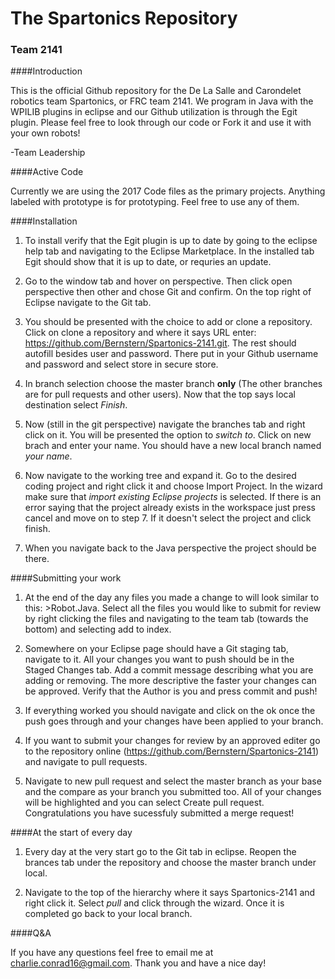 # The Spartonics Repository
### Team 2141

####Introduction

This is the official Github repository for the De La Salle and Carondelet robotics team Spartonics, or FRC team 2141. We program in Java with the WPILIB plugins in eclipse and our Github utilization is through the Egit plugin. Please feel free to look through our code or Fork it and use it with your own robots!

-Team Leadership

####Active Code

Currently we are using the 2017 Code files as the primary projects. Anything labeled with prototype is for prototyping. Feel free to use any of them.

####Installation

1. To install verify that the Egit plugin is up to date by going to the eclipse help tab and navigating to the Eclipse Marketplace. In the installed tab Egit should show that it is up to date, or requries an update. 

2. Go to the window tab and hover on perspective. Then click open perspective then other and chose Git and confirm. On the top right of Eclipse navigate to the Git tab. 

3. You should be presented with the choice to add or clone a repository. Click on clone a repository and where it says URL enter: https://github.com/Bernstern/Spartonics-2141.git. The rest should autofill besides user and password. There put in your Github username and password and select store in secure store. 

4. In branch selection choose the master branch **only** (The other branches are for pull requests and other users). Now that the top says local destination select *Finish*.

5. Now (still in the git perspective) navigate the branches tab and right click on it. You will be presented the option to *switch to*. Click on new brach and enter your name.  You should have a new local branch named *your name*.

6. Now navigate to the working tree and expand it. Go to the desired coding project and right click it and choose Import Project. In the wizard make sure that *import existing Eclipse projects* is selected. If there is an error saying that the project already exists in the workspace just press cancel and move on to step 7. If it doesn't select the project and click finish.

7. When you navigate back to the Java perspective the project should be there. 

####Submitting your work

1. At the end of the day any files you made a change to will look similar to this: >Robot.Java. Select all the files you would like to submit for review by right clicking the files and navigating to the team tab (towards the bottom) and selecting add to index.

2. Somewhere on your Eclipse page should have a Git staging tab, navigate to it. All your changes you want to push should be in the Staged Changes tab. Add a commit message describing what you are adding or removing. The more descriptive the faster your changes can be approved. Verify that the Author is you and press commit and push!

3. If everything worked you should navigate and click on the ok once the push goes through and your changes have been applied to your branch. 

4. If you want to submit your changes for review by an approved editer go to the repository online (https://github.com/Bernstern/Spartonics-2141) and navigate to pull requests.

5. Navigate to new pull request and select the master branch as your base and the compare as your branch you submitted too. All of your changes will be highlighted and you can select Create pull request. Congratulations you have sucessfuly submitted a merge request!

####At the start of every day

1. Every day at the very start go to the Git tab in eclipse. Reopen the brances tab under the repository and choose the master branch under local. 

2. Navigate to the top of the hierarchy where it says Spartonics-2141 and right click it. Select *pull* and click through the wizard. Once it is completed go back to your local branch. 

####Q&A

If you have any questions feel free to email me at charlie.conrad16@gmail.com. Thank you and have a nice day!
